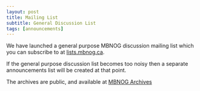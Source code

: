 ```yaml
---
layout: post
title: Mailing List
subtitle: General Discussion List
tags: [announcements]
---
```


We have launched a general purpose MBNOG discussion mailing list which you can subscribe to at [lists.mbnog.ca](https://lists.mbnog.ca/mailman/listinfo/mbnog).

If the general purpose discussion list becomes too noisy then a separate announcements list will be created at that point.

The archives are public, and available at [MBNOG Archives](https://lists.mbnog.ca/pipermail/mbnog/)

